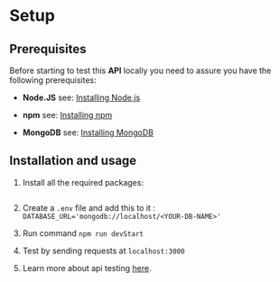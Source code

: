 # Setup

## Prerequisites

Before starting to test this **API** locally you need to assure you have the following
prerequisites:

* **Node.JS** see: [Installing Node.js](https://nodejs.org/)

* **npm** see: [Installing npm](https://www.npmjs.com/get-npm)

* **MongoDB** see: [Installing MongoDB](https://docs.mongodb.com/manual/installation/)

## Installation and usage

1. Install all the required packages: 
```npm
```
                                   
2. Create a ```.env``` file and add this to it :
```DATABASE_URL='mongodb://localhost/<YOUR-DB-NAME>' ```

3. Run command ```npm run devStart```

4. Test by sending requests at ```localhost:3000```

5. Learn more about api testing [here](https://www.guru99.com/testing-rest-api-manually.html). 
